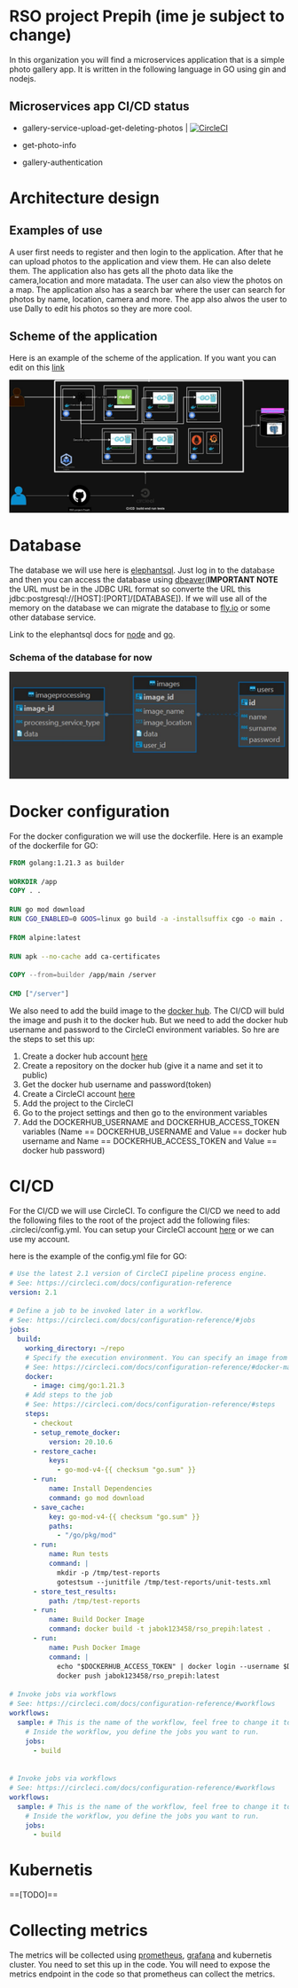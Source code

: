 # RSO project Prepih (ime je subject to change)
In this organization you will find a microservices application that is a simple photo gallery app.
It is written in the following language in GO using gin and nodejs.

## Microservices app CI/CD status 

- gallery-service-upload-get-deleting-photos | [![CircleCI](https://dl.circleci.com/status-badge/img/gh/RSO-project-Prepih/gallery-service-upload-get-deleting-photos/tree/main.svg?style=svg)](https://dl.circleci.com/status-badge/redirect/gh/RSO-project-Prepih/gallery-service-upload-get-deleting-photos/tree/main)

- get-photo-info

- gallery-authentication

# Architecture design

## Examples of use
A user first needs to register and then login to the application. After that he can upload photos to the application and view them. He can also delete them. The application also has gets all the photo data like the camera,location and more matadata. The user can also view the photos on a map. The application also has a search bar where the user can search for photos by name, location, camera and more. The app also alwos the user to use Dally to edit his photos so they are more cool.

## Scheme of the application
Here is an example of the scheme of the application. If you want you can edit on this [link](https://viewer.diagrams.net/?tags=%7B%7D&highlight=0000ff&edit=_blank&layers=1&nav=1#R7V1bd6JI1%2F4t70Wv9c4FLo4eLk0wafsLGDvaaXMzCxERRfEFjMCv%2F%2FbeVRgVc5p0utM9lTXTxqKowz48e1fxFPmknS%2Bzy9hZz6xo4oWfVHmSfdLMT6qqNnUZPrAkZyWK0dBYiR8HE172UHATFB4v5Df6m2DiJQcV0ygK02B9WOhGq5XnpgdlThxH28Nq0yg87HXt%2BF6l4MZ1wmrpbTBJZ6y0qTYeyj97gT8re1bqLXZl6ZSV%2BUySmTOJtntFWueTdh5HUcp%2BW2bnXojSK%2BXC7rt45OpuYLG3Sl9yw1fzIv9%2BvfC%2FzdJka89afzf9taSpfHBpXs7Ym4AA%2BNcoTmeRH62csPNQehZHm9XEw2Zl%2BPZQ5yqK1lCoQOHcS9Oca9PZpBEUzdJlyK8maRwtdvLUoISNArt%2BdHa8KIk2ses9MaXSSpzY99Kn6tV3SgDz9aKll8Y53Bh7oZMG94cDcbgZ%2Bbt6D5KGX7iwXyF43u69E254T8PEiyvKAKNZkwzdNIpBTttZkHo3a4cksAWfOxTsNAjD8yjEqnC3Np16ddfdCXzvyqTRGsuovWm0Skttl2Py4tTLntZDVWz8htLhub9rDb1W5za2ffCfFq81O3Ad%2Bb1k3Wj8CisHicX5d34%2FfRnhl5pRfjWz%2FYtmzr%2B9q3foL%2FWOxi91D73iHp9Ky9r3jm2wDJ2VR0Jz4pSrQj7QHgFOib34xY%2BdSQCCK91hFVEL%2B74z8abOJkwrymjslPEmJ9EU7dBLNLniIoqiNapOYhjv5SRGVeKvEPdjNvuMmB7X%2FeOyaxyKrio5VdaqglPfDV0aFcH932bsxSsvhbylIsKFl7ozLrQ9rEA5BZB1tMPAX0FZihhzFjpjL7yOkiANIix1QXBevFf96qjCOErTaAkVHN7O7o4EYkaw8geEXVK9RH6mQUWpRAL2fS9itOiH%2BRKFpGBJqdOZk6xZ4jUNMnS4M7rQLkvlsgTdykmdT1qbfVUvknv%2Fk3qWgRDU8%2BvPtnqXn%2Bnj22zjFnLgfP4qu2Z0f6VNtEluaFZu3LtL996at7fWeauYLN2g%2B3mWji%2BNorcatbrLmTz5fFb0gub9ZPltPrnsbJzb5v14ebEZ511%2FooaLyaXf6s7drRXoum2OCmtgyXYxUux5V%2BkGZ9HdbbhyPvehzki3bnTDnruZZXa39qCt9cxODnVU5%2Fab1l%2B29Oubbmad61vL7Gyt%2BSizBxa005fh07cG7Y1ltre9gVVAmWYNhgr0k3fNR%2Fo2H%2Blvri%2B72mzW2y6arvbVGF8O%2FcnncHs3AIu8%2FKZPzltzV7OC62A09y47jfMbo5iYZ427ZZiMzWhuFV11pA6VniaX7WxcrZ956t16fLmtd9W75d08bX0JbH00SL5co1w%2Fh8ndYK%2FfywvZOT%2Bbjy8vCtQL3L8FOSyub77YVjHUr%2BYL3c7bJAt7aaV2oOcwt41VdIqrQSe%2Fmltb66adXc19xT6XMzvXDcsc%2Bfa5rljFhdUbjDZ2YWlds1OADArb%2FDJn9%2FkZ3KdezTtZ71zOQW6ZNRiBbN2NPfeNq0FXuZp3QW5tvE%2B2illyNRhteVkOct1Y82%2FQVndDsjSxTZBtLm%2FsQVfumng%2F1DvHPkAX5%2B3CvqExzUA%2FMP6hX35a5%2B1t12z7MAbVxjHkutozZwmMx4Dx5Tb0RzqHMY8KH%2Fob6dBfhu1bAf6vo77Z2M2%2BbxUw54GVQR3tat4vepfb3C46cH%2FHuLoBOc6%2FzK1BH7%2FDmNtQrwv1wFZyGcdq2AGMNcCxdlLWZlsdmx21R%2FdaKdwHcrAyS7VAPz74jgyyBFud%2BzAGkMtgoTH59VWYN8wBZSgXcD%2FMI%2BRytDT7Rt6TI%2Bh0MFJAN8XV3JVBJxnMS4Yxwfxxfgvod0gygLoZzsuWtwXIHvTVL2Cu8tV8aFhoIzmME%2FqDPlRsB2wBfKKTwqcBvgTtdOGeoXoFMkA5eUH3fmfjg2w7%2Bv416l7ayei7XYAdgs13fLDL%2FMEuR9j%2Ftgdz6%2BHYzBmM3wefdEGOgB831KcKffkwFpA99Il9kS92QMb42fZBt0XvnOQG8xpxOYGtmaMU9QK6hX66We9GxrZRT2ibOuoQdIN2AjLUM8ABHz%2BhHx9tHPTjw7gyq3B9bMPiPmGh%2FJkv5dAe2hvIH9qBsdvzEfoIH2MXxjhEncH3joH99kg3aOttkPUQymGuOCe041wHnLGTK%2FKvvg%2B2k%2FW4TOwCZeLmoEf0TRXsA%2FsFDEJ9gp2a6Jtgi4BZoFeou4A5tcGuRmDXsgZjVcH%2Fc5ATtGmlvQH0PUCsG5K%2B0eevEB9v8BOwMpChvC9bpP9ODrLjfozfXZoDzAnqWgrYrcJ0Ab4xAKwhOfgazAPspY9Yo9jmEO2GdIK2DdgJdoP239dxTiBnjWwT%2FARxgOy4aCv4CXXlKxwvYBjYPFzvg%2B0uSMasDabbnrnIoU8NZJqSTgbgYzAGC%2Fq20H7AT%2FhcYQ5tjeZg9qlNaDujvoquzNrs4Ligng%2BYQ7IAf5ZxfjLOr2ciNqGecWwoB%2FD7AMY778AnygNxijArYz7UJ5uxKX74aHNKbwAYM%2B%2BgHmg86Ps2zB9sXCMdkJ8vsE9oZwEYoEO8Ib1nIE%2B0Q%2FhuYVvMjgPEVx8xOwMZUDnYDdqVAdiN5YCLHY4tqC%2Foy1zAPNC%2B%2BhrZo9lGDIbxL4weYY5POI19wXxw%2FDnoh9k8%2BgJgJs0DMNcqFmizKmFoAL4CY%2BmdM8zHvnsmGxuzacJ1A2RS2Oh%2F835KeFu0YRy%2BTLgA%2BuoxG4IxI1YtEIPRnjLAMD7%2FC4xDaIsYK2A%2BPtkM2IKC84E2FdQv4l2X4kQf9OVibFGofgG2ArbVG6AcwObmaFvot2hToFvE5xz1D9hSLAzS%2FaAPdtRROT4x2d%2FQmFL6pNjaRRtUGa5CvMAxoc3PF1uyI7OPOt8yTPJzFoNk0gvHefRlxEG0H7QBLEc8Z%2FFn3lZhXOTffN4Yx2W0P9Abz3mYr8EcFRbDIFZrFscty2d%2BOES8oviD%2BrVIT6Af1j60y9q0z%2Bl37QFHUR%2BA21Tezclf6HeXxRawZbILtGFzATjcVTH%2BEoadY2wfZShvu6C6pGMb8dgkny0g3tHcmA9aW5pTzmRsc9wG21Bt1F8O8Q11QDkHYADqGzEb4hzIDsY89Mn%2F5x0ch8L8cmQgHvL4oKO9gf%2Fm6Ge9263K4yrN0b60KA5BfRn6ltHnbPIVtDnUXVdGrIU6BbNVxAGQ83KblrkI2GxhFxCf5wuF9dvXmDxwXljfx%2FwE8RR9Bsa6wHt18qkc7oWxo59Y6Htgr%2BQPFOO7EPvAduBaD%2FGO2ZxPdml2UVYy%2BoqNsjN9bIP7U6eMgZDzLlBPoK8RyZ7ytwB8slgQfmJsothX%2BCnFysECx7i1oX3KVxCTELcAr8nHWKwDDHUROzTSPeRCiKGoR8w9AcNBFx2DsIUwwU1p3jfMbkkulAvR7%2FmDT1iZS3YJvknXwY7PWfkI4yebA%2BCj5bM8tc90YJIt6hbKKKdYw%2BJn0cW4pNksjgMOdXEcUG%2BIMsxZTLIod0N7pXFirCKsX2BMwNhlUHsgU8jlC44fGtgw5jdKj%2BzIldn9Fo87bYPhUZvFOnOSwLgw%2F0whPy%2B4vH3K0SGvBKxG%2FMsxh6ecco4yJ3xGO9IIV5aQg5sLzBUwF4Frrkb5MOXFDG%2FB99AfVLDNgufECvnZrYWxEXyAzx38lo2%2FCzkstt9XGR5iPoO6hPUE%2BZEPGIafLq4DWI447%2FO1FebOXZ5fMFmgD1F%2BSbbf0XrMzxXWNuUQBfNF9Okus0uTPnOb2aVqsdinU5yh3A3H4xss32nrhGMQf2yyyw5ijMbskTBd52uPEsuwP43FOswvMJdHXTE7Bl0xO77dol0ZhKmkm8mc6RHrYP7rp5Q7zilvBp%2Fvl76WMl%2FDPBlzLtQ%2F5Yk5zzMQt9H%2FFZ6rG%2BT7c4v3jzkV5FKUmyxwzBT%2FoL9dzOlRjjwEPxkSTsMYFIqJhUVjA1tJWW7g4hjZus5sw9iHaIsoOx3mjzliDnEwpbWE2c1YHKb4B9gxwniEuQHLs%2BZdxE%2FMd3RaK7PYzzEM7Qz1S%2FggY85BvoTfc4aRLA8lPCEsR1kBPvE5LQjjQO8Fy2ktjuVtwnLMI3ts%2FprF8DIjf8jZd%2FIZiu9DyocpL8W5ot4Je4fgv5iTUo6Ea3jMOQsaN45n3keZlzkZ5juUJ2FMJHwi%2FMWcrI25OMvRyNZRry6XEa0DNO5zuE7WwPYyxBbA0xT9A3NkN2f5NK25cT6AR2XMBh2ymL2kmJijTeEcWD4JeAj5AqxVuI4x96C8U6dceDCSMUcGeWB81Wi9NuizuE02tcudcx7nNMxn0JZ6LG8G%2F7FobcHssI97BRyrRjprY5ESTgxoTcjWhgHHMIx35tfkinIryvVhrB1jVND90A7lDAq3E8gBZYytIMsO2QTisE3rOVynYh6HeTraKs2fcAbGhFiCaxLARba2sNFvIMcbo%2B4Hvk6%2BCb43Qj0VtC5QSb%2BmVbB2XZXWgwX5EeW2qAeaE60hOxyDAWNAnoD%2FGNsytgbqlHsblCOBPnJaM%2BWEx0xmYANsT4PWBdweCJtSykEo5%2BjmPEZgfCw4LvG1SrvMARX6TrnKqKDcE2Vv7tYSKV9L5G5O8oF8wEU9GJh%2F4TW2ruqQHkc52sgCY4RhUV%2BWwjDah1wC7YvlxxDrZZa7YgxC2bo6y6%2BGlE%2BDTmW2FhuCHHdrMcJWi%2BKGlWOMxNwN1hg%2Bi6UW2g%2F2jXic7XCS8h1aX6skfxh7j%2BGJztZcrsLzM9QN7slRXmLPwznby3AJz8tcD%2FpD2wM90RqX7JxkZKI9Dinu2JCjsX0lma3Vby2O8322dpxTfpBTXorYhRhK6zDKxwrM81EfTLe%2BSmtc8jWUEVsTM%2Bwv9wIwZ12wnGO%2BYHGM5T4aYRPldLhGwPyqz3IZ6JP2wMi%2BfJ5nox%2F3GQ5RztTBNmCdV663fTaG%2BTBj64IRzZ8w%2Bvs6hTKdsB33NbhOxrTOpT02DerRepzVwXhzN79CLEQsR7zHOIcYcU6xluVZtK9Ba42c2rnsZKTToF1%2Bsv05lpNzXOyTPlkuwvbFMP4wzOiz3AHyb9ofKrAPxNoO2F5f5muUgvACbI0wHWNMseD7drjPxbAHsCBn9knrO4wHBlvnluMY6ba2ZmtQsuWzuYVYNXd5DFrA%2FSPsE3N9HE9GebDp8r0eXBN2FZChiuNg46PYudsv7A2%2BzkhGfA1On5Sb8f1B3DPh2A%2F%2BifasMd%2Fs5uzTxT0xXIsWDGsgNpDdlTIEeQTMNryFDHhH63zENx33QiHnUwgncU%2BAcAD8iWTepX3gEdvP1Zn%2B8JNyx%2BxhPwvjUalf33j4ZPXYPopP%2B1C010l2OiK5wJq7YDZIewmYb7K1BNg%2B6BX37RSSc9EF3MR17xDz55xyeMRmFgNkbwlYj3uELP6iv%2BroVzZbHwJ%2BYPxHv19gzmcQPgc87uIak%2FIYK2O5OM0N%2FRLW1YjhLq4NmT2x%2FZOM9ixMFt9hPhraClsjdR%2FkzfBU5evVjO2Jy2wtDT4EfcO6pJsymxnRfgPFUsRx0iPm6agr9H%2BMW53S5mS%2B3yWPS59nbfhsnwjlOszId5hPy7TPR9epj8IxMWYirm35XuqQ9il3cRW%2Fz7ss%2Fxl0M74mwLGzsc7L%2FHO3J6YwfXaZ%2Fa3WgLNDwo8u6RrWFir3%2B7xdfnK%2F5%2Bvrcv%2Ba%2BqK9DbBRV2Uxkt1Da2XaV%2BvIuHZkMgebKTDnRp9E%2FMa9HNwDxzYJsyAOYs6Beh%2BqtO%2FJ9oGZLCm3ZM8aIG6pLI5hblfirsv2iDCXoucduI4F26c8y2V7CLiXT3vFrk%2F74Lgmphzxoj6m%2BOLyfR7c1yc5cD9ZlL7u7%2B3JbNm6luas2fnus8RJPgZsE%2FGZ55qkO7Jt3MPbInb1LjFXwzV4X2N5I9g0YEWP5dOpTfbe5fLCdbmsUYyZf0lIfzcy0xXfGyRdLPGevsJsju23YZzBfI3lBmSPqMv6mPYwXfac55zFZFxfQ66FfoK%2BjNip9WhNTjGk3Dcr9xNJ99i2xdaIkBNiLtTR2P4ItQ2f3yLy6dttwXNv38Z5k177mx5b96sYu3Cd3mPPgdi%2BEl13Gc4MKCbr9GyF1q99jCWKXe654HMvE3CnnCfl2N8S0Bv3O8QosN9bn9YYDDsXGdd1toedW77npzJ%2FiYLuZ1t2l60Ynw%2BOl63N3U3Xd7Wv%2BVhNw6vvk%2FXd56%2FR9Q0%2BzxkGVwV%2Fxlds713tbnXt42Ne%2FO8NT%2B6NJ5%2FcK0rNOHh2r%2BjNysN7Xa0%2Bu9ffjRj0cUgPrxSdeoIw0jxFqlKb7yW7ExSdY9mVFIED1kOFL7BHg1hHwSqlkRpnnwzzFJFhn7ag7nELgqUP8wiDMc4mcR0kGJiRu%2FDiGvIM3qIb5WnlNI9006rqRqvXjFZVO9q7GXb9hHLqRGiaBPfwq5%2BSRFjRuCy4iEG4Umc1gVvb63UYuA4SS5KyIoxlfHwzlB00%2BQiBsTSFZzkvz1JbiBRz5rgLnzheB3RH%2FDnJQDlNUoHvszRFJnEb5a1euJOVUgvcaDUNVhOwHBd6hPkhbUW9wPIEP6MV%2FSohY0y6j0IJtWUo%2BG8Y%2BZEUe46bSuB6tfXKfzezaxzbnaLXWq2K6dVbNdWomt5e8Q%2B3vhIJPgCsPs0lU1sfjUymaoJNJthkgk0m2GSCTSbYZIJNJthkgk0m2GSCTSbYZIJNJthkgk0m2GSCTSbYZIJNJthkgk0m2GSCTSbYZIJNJthkgk0m2GSCTSbYZH8Wm4yxBl5BJzNOEG9atVO8m%2FciRakvIEW9mPmg%2FlTpvZhR9m6kJfUFbLw%2FhFGmPs1L%2BYCMMq1KTCkZYA4UIxdDmjjxIvaciRdLwSoMVp7k7hgf9f9tIk4b2%2F322F1j%2F5n7HgyiLBxHmZQERbDyicslj6MYG4Ridsd4xxcrx4S1Yn%2F8X6TygEhk5DPSZ%2FMvdguahTR1lkGYs9qSs16HnpTkSeotWeUzGO%2FCctwbKruAO1g5DMxZIueGD%2B%2FG8yMwH3nYPb5yur4dpREU3zjEvTtxw2cvvPeQtMO%2BtuPACdmvCdwjJV4cTE83jbw%2BHAoj46hyZxnNg5eNan8Wj9xHkgN3SCXuZm1SF8AcuyQ9pe429anJTXkse4%2FX36t978T%2FPahCXVcLpj5NVyrf60bTe%2BnN1B80Ud79FzeQ58fxmm5P9KLK%2FwmW6yhOnVXFBWaxNz3wgEMiox%2Bks82Y8xe%2F3vSkdRzNASSl69hbBzOs4YShF%2BeSs0lnAFac6nnQhxs6SXLQyfEgq96cbuJxJE1jZ3nooNBtBHMEyAWv2q9UaWE9d7Ij19cO7sYK9MUBa4gPIOKAmToldzwBFuTZCSE%2BKk9R19mReB%2Fhxz4qs6fYsWwYlWLnz6HMys9SZsNo5UvsJYzS1htLZTkjza6iiTdP3k6YfSaq1o%2FDqlFTqq8mbZ6IqmXZj4%2Bqp%2FLFV1pv%2FRHrvQjiBFu4Sb31o%2Bb4h78V9U2vQGUpzxvegMpvvcYUdC%2Fzbh6SjlutWl1u1ltG3VCVhtY6sjX2RlfexoO5VZrV6o1aw6i0rLR2P%2FX6YctMAJWWyZB3032Dbbd%2BFxb4kUJOpds%2FmQZenngSNHBBAxc0cEEDFzRwQQMXNHBBAxc0cEEDFzRwQQMXNHBBAxc0cEEDFzRwQQMXNHBBAxc0cEEDFzRwQQMXNHBBAxc0cEEDFzRwQQP%2FU2jgjEfwW9HA9epfd%2F5VNPDXSu%2FX08DLN8D%2BC2jg%2BtN%2FJvgD0sDrVRr4cB1GE08yvdBzUmk9Q%2BryufqpfeLPNR%2BRPP4pb%2FHhrzOfZri8gjxyyGXcbre1VZAlUbih955yMuMGZuhMkK%2BoyugfF3ID%2FrmMwH19qSHLmdYyiLlYjpjI59XRHpFfZPniQmm%2FpwEB7DVbez%2FNQ6A84eqqUWudeFtoQ6nJjXcyKUOpGMpPoCH%2BQDqh8kI%2BYf19%2BISSoss11Wg0VU4jlPUDNUtKw6g1jrh%2FL2UV6kZN3jehI4ahXq81VEMufxTtZRTDdhw7%2BV41js5PTvGw38aR2bEWfyh%2F0TgVh17JzW0%2Bws298dyI3rKcvJKcS1B5aMmVQHYMistgMmFO48HQnHFY5hnVoPgoEsFwV4Ce%2FOZPuzTh%2BfeaP41Qck1RjCNzZV%2F%2FqVeUVaLpNPHehdhatYvLKPLpUM0%2BSRNcQVNQzJ2VH0CeJ1ibH461aeX0NHQ%2BNGCFnMMKD59K64esTUtjO%2B19qAOrRVg52YWvH7E2aQXcIzbBAp9KIeNMsweuTsynQXtLT%2FqKBe54FvZ8mOPu0I6JWWSMIXlzJnvfz8Lrmy%2Fy3feZfIV8gbwLcim5lFcrW7Y%2Bp0vnNkt6gT27u7WDu2WnMb3Z52pe7Lia9nxk3F2O1COuZr7jahZ9mNm3pW3u%2BJrNK82WvdssfJob1w66lyCdhSyzZ%2BywJu5s%2BXNbWKN%2Bp70VfE4n057%2BcsvrdenZGEgR17W41yPT8xBa91%2Fc0nMz0y1w34w4jOf0XF23B3bC9geRh4Z7wSDZcIR7MzBa1jaug9nzZHyuj%2Bts%2FH2Uf5tbuOcg4xoc94Z77LkR1L9TLbYnLQ%2FYc98t8Xto%2Fxj6Iy4TPR%2FL6Brfl%2BsRTwWfXSC3qkPcCyuQGYdl%2FrXeDZp7Grv%2BfDYDW%2FNHajZzNavVRQ3CCvrOlIMB7Uq1cQcLd8Lk3uAOd5mQfcB2bGkXgFg%2BGrGfClulHRfzS8IYTC7uHigWMleI4cbYYWh%2FbKdwoVqcJWOZX25xFxWuFc8zH7uldvEJImP3mchEvbNoR3KAu6i4k7fQet%2BRsYe7lRNkruLTVoPtvg01vjumcKaVQU9U6Ik4MTUUy%2Fymst2tEe5E024SMi2I%2FTH4cihJtEv1rtDfupvw9FEA7fAkgK5XU%2BR6%2FXSGXH88Qr0tPT518PYjHqMwjoX3y09RGNXTVeIUxUeOx%2BIUhThFIU5RiFMU4hSFOEUhTlGIUxTiFIU4RSFOUYhTFOIUhThFIU5RiFMU4hSFOEUhTlGIUxTiFIU4RSFOUYhTFOIUhThFIU5RiFMU4hTF8zy8R8inH%2FgUhfGC98H%2FpFMUr5Xerz9FYdSfF94fcoqC2cnvdIqiUT0fdNkZSNd4duIEMUUcm%2FjBxyaesZhj0rtxSKj%2FIOcmGr8rMewDvF%2B3IZhhghkmmGGCGSaYYYIZJphhghkmmGGCGSaYYYIZJphhghkmmGGCGSaYYYIZJphhghkmmGGCGSaYYYIZJphhghkmmGGCGSaYYYIZ9ocxwxq%2FHzOs8XGYYa%2BV3q9nhjX%2BPcywxu%2FHDGtUmWFeyphhkolMDMEOe2922DNW85uww1oVS%2FkJb9UFwcb5d34%2FfRnhF%2FAz%2FtXM9i%2Ba%2BTNktH%2FwNl4%2BbXq%2F7RP1yhdZP%2FvWXuaRb31r72vfeGsoh5w5jfN5H3tPb13Rn6r%2FPm%2FIbVZf8S1sbK%2BeUn%2BpjT3yktz3tTHFOOJl1uUnbcxQ31ZfkX%2BGTf7IP73wnqzYRuujvS6xqVZEJ0ixghQrSLGCFCtIsYIUK0ixghQrSLGCFCtIsYIUK0ixghQrSLGCFCtIsYIUK0ixghQrSLGCFCtIsYIUK0ixghQrSLGCFCtIsYIU%2B1uTYptP%2F9nij0iKbf7I94G9jRT7Wun9elJss%2FpCsIrw%2FhBSbPNpxvIHJMU2q3TvziQoWbGbJFj5Uvu6W7V2QY39wdTYZ2zn96DGNusVS%2FkZtMUsSL8%2FEBXh22jvygNnEb%2BUlMUPQnV8KzGxyjysK7W6ehRBAXka6mFLjGHJb36Cadg0NEAkefejHJmdXJMhQO9%2BWoe9MHpmpZe30ikVtfXkoF9Lv2w03lYfxHDkOu9Av1SazR%2BYhbwn%2F7Ipf7i3kirNVkV4goEpGJiCgSkYmIKBKRiYgoEpGJiCgSkYmIKBKRiYgoEpGJiCgSkYmIKBKRiYgoEpGJiCgSkYmIKBKRiYgoEpGJiCgSkYmIKBKRiYvzUDkzMJfisKplJyCD4AB%2FPV8jtBwmzsyIA%2Fh4WptF7w9q4%2FhIbJbeV34mGq8kveu%2FvRSZeMXVnbBotg6U0CpxbFqGT8vsbv8LsbLZfRCgmY6WyzROVr%2BD841MV1jMKceZvk7ySapltQ899h5EdkD%2BqFosryOpOeqsWZmz%2FPck44tgG4qFYtB4p19d2M5wXvHf4w2Ch%2FNGhU5eqbgf9UaOSm8ntBY5W69y%2BBRix1FCSox87UWTn7cNgkNDy%2B8GYEfN5AGq19GvpRoqjX9sjAslK%2BOnfPfOparfwT8fvmUzdqx%2BThH2ZBreoJlE7orWcOOOj%2Fwtcg5THt36zXLy4OPVnVH7cuuOWipat0y4tU9MxhH0M7BFNDhuCz%2F1MVv9I6IXworbX0PcUZ75WFvuQN%2BaUvIw01SaMYFbGdBal3s3bopcDb2Fkfgu0%2Ft%2FfW01TmcnilfR%2FLyagK2Dh5ugpvfC%2FzfsnptI%2BOj3heZx0lqR974JPpBvQeOCE%2FtbNdSy54GGry8AiPgqKTMXm8nTmpFCTSNWvjpn%2F1Zih8xjTqek3e%2F9EOLKWh11qNvav1iqE00VerptJ4tziqaBWz%2BMDvFGdjffJYDS969mXhkHSyms%2B%2BLVxV1NM6f%2FGpnDeqqLpIN737R73ZcVP0yufQcRqE4V4IUsaO4qm7vP%2FgGFu9097Fs8cPGUzp58cEMeMwhLUa1YyzdQpR3%2B2oiFr%2BfYB%2FoZ%2BoL%2FaTR7LEn%2BUn6omQV6e4BDmzjJmDNHHiRew5Ey%2BWglUYrDyIIaUF1%2F%2B3iVIS3sNve%2FouC8dRJiVBEWAggTglj%2Bk0qATF7A7eIF4KVjMvDnhL413cZBfvnfi%2F0v6Axr5EES2OQimNnVXC1AXl5GXSLAKf%2BqSeP34v1gL3h6gthUECoS%2F1lhKPzux2qPjXX2w8kyBZh3geDQczDT0%2BfFqQ0p0sDsu7lSn8vgxWEvdBvKThohfLSZKlJz5MDgAAhh9NcgkrfKbrEq50Nks2D6Wmq02jocC%2FdT4sLs7YgVrJfmPswlcqP2ikvs74vWtnMsHDyUy1%2BzeXcmX3SbxitzQB8NJVAo5K7TUr7Y1DWGg%2F39wZVTsaE6KktK2IZuwkHpMPuyYl3jIYRyEfQ12W9%2B%2BfOssg5KqSnPU69KQkT0BHrPYZTGNhOe4NlV1EmBJhORits0Tc56Z74%2FmRB%2BXD7vGV0%2FXtCABJlW8cXICeuuGzF957mPGxr21Mz9ivCdwDc4qD6emm2zgJKGcBRJU7y2gevGxU%2B7N45L4HySUErSg3RV9zEyex840XvBJ603TvysRzo9jhXlSa0SpaYZ%2F%2FCZZrwHFnxW%2BQHkeUYwDYAxU3dJLkAFRAHJ9ZI5TTZsx3D24i%2FLoPvC1UgUGsSiQvq6QxoN7%2BDbPYmx7UOEyu%2FSCdbcY8mf5605PWcTSHjFy6jr11MKv27UDkykHZieTdH3f%2BqXF2rATXSUFRCOzHymlXNAqTZdM%2F303tlCkcFjGke0HzXKR%2Fx54PN%2FztxrSR8mz7tNp5QfMnZfdc44kbe97qbzLP57uYbsLqSBqHMct%2FdCwhq4E7R6zWsyvBZ0%2B3%2FtOl4n6eWF0Fnl4oVpaF7mSl1wLQ6jQA4I65CdMBVfUCy3EduAw2gNswACmJXIAlCdMLPMLNDV%2FCA%2FC4Gnx7tqrLR%2BlqXanuAKjNE%2Fmq%2Bl5PRlXlFXsqH3b9P9FivRXk88KH9GRac8NoM5nG4M21lYerfjeI3dBzAwl3OqUkhZF5E2k6lupGwwPxTieOUtfrTsOrG6ort9zWdDwdq2N56o2NSUOR5WZrPNYnTa%2FpNozWRGs4TU2tt3S%2BTbC%2FF69%2F%2Bsen5Z%2B2nkbryHpO7R%2Fpp1Y7%2Bvutdpq%2FdrVT05u7AnptR02W1WfWPPTtGsItyADz1R%2B%2FEHrpnxd760s83qi7U09G6rsX1Jxc0xynSi2eKh2Hl7KhcVlwDjnYxbm5i02rcbLmefwmwGRW9lb4b7xZUXqV4Bs9dgFpfNwulLExPhKnMIwf2kzl%2BdkxBC2DyYSZpwcTdMZhuW1%2F4lkcWGTC3f3T8U4IJYCH2ya86EdgwNGevSI3q7v05QtIDkDgH2AAfI0jVOvu2mXsrGdWNPGwxv8D)

![app schema](images/sdadasd.jpg)


# Database 
The database we will use here is [elephantsql](https://www.elephantsql.com/). Just log in to the database and then you can access the database using [dbeaver](https://dbeaver.io/about/)(**IMPORTANT NOTE** the URL must be in the JDBC URL format so converte the URL this jdbc:postgresql://[HOST]:[PORT]/[DATABASE]). If we will use all of the memory on the database we can migrate the database to [fly.io](https://fly.io/) or some other database service. 

Link to the elephantsql docs for [node](https://www.elephantsql.com/docs/nodejs.html) and [go](https://www.elephantsql.com/docs/go.html). 

### Schema of the database for now 

![db schema](images/Screenshot_173.jpg)

# Docker configuration
For the docker configuration we will use the dockerfile. Here is an example of the dockerfile for GO:
```dockerfile
FROM golang:1.21.3 as builder

WORKDIR /app
COPY . .

RUN go mod download
RUN CGO_ENABLED=0 GOOS=linux go build -a -installsuffix cgo -o main .

FROM alpine:latest

RUN apk --no-cache add ca-certificates

COPY --from=builder /app/main /server

CMD ["/server"]
```
We also need to add the build image to the [docker hub](https://hub.docker.com/). The CI/CD will buld the image and push it to the docker hub. But we need to add the docker hub username and password to the CircleCI environment variables. 
So hre are the steps to set this up:
1. Create a docker hub account [here](https://hub.docker.com/)
2. Create a repository on the docker hub (give it a name and set it to public)
4. Get the docker hub username and password(token)
4. Create a CircleCI account [here](https://circleci.com/signup/)
4. Add the project to the CircleCI
5. Go to the project settings and then go to the environment variables
6. Add the DOCKERHUB_USERNAME and DOCKERHUB_ACCESS_TOKEN variables (Name == DOCKERHUB_USERNAME and Value == docker hub username and Name == DOCKERHUB_ACCESS_TOKEN and Value == docker hub password)


# CI/CD 
For the CI/CD we will use CircleCI. To configure the CI/CD we need to add the following files to the root of the project add the following files: .circleci/config.yml. You can setup your CircleCI account [here](https://circleci.com/signup/) or we can use my account.

here is the example of the config.yml file for GO:
```yaml
# Use the latest 2.1 version of CircleCI pipeline process engine.
# See: https://circleci.com/docs/configuration-reference
version: 2.1

# Define a job to be invoked later in a workflow.
# See: https://circleci.com/docs/configuration-reference/#jobs
jobs:
  build:
    working_directory: ~/repo
    # Specify the execution environment. You can specify an image from Dockerhub or use one of our Convenience Images from CircleCI's Developer Hub.
    # See: https://circleci.com/docs/configuration-reference/#docker-machine-macos-windows-executor
    docker:
      - image: cimg/go:1.21.3
    # Add steps to the job
    # See: https://circleci.com/docs/configuration-reference/#steps
    steps:
      - checkout
      - setup_remote_docker:
          version: 20.10.6
      - restore_cache:
          keys:
            - go-mod-v4-{{ checksum "go.sum" }}
      - run:
          name: Install Dependencies
          command: go mod download
      - save_cache:
          key: go-mod-v4-{{ checksum "go.sum" }}
          paths:
            - "/go/pkg/mod"
      - run:
          name: Run tests
          command: |
            mkdir -p /tmp/test-reports
            gotestsum --junitfile /tmp/test-reports/unit-tests.xml
      - store_test_results:
          path: /tmp/test-reports
      - run:
          name: Build Docker Image
          command: docker build -t jabok123458/rso_prepih:latest .
      - run:
          name: Push Docker Image
          command: |
            echo "$DOCKERHUB_ACCESS_TOKEN" | docker login --username $DOCKERHUB_USERNAME --password-stdin
            docker push jabok123458/rso_prepih:latest

# Invoke jobs via workflows
# See: https://circleci.com/docs/configuration-reference/#workflows
workflows:
  sample: # This is the name of the workflow, feel free to change it to better match your workflow.
    # Inside the workflow, you define the jobs you want to run.
    jobs:
      - build


# Invoke jobs via workflows
# See: https://circleci.com/docs/configuration-reference/#workflows
workflows:
  sample: # This is the name of the workflow, feel free to change it to better match your workflow.
    # Inside the workflow, you define the jobs you want to run.
    jobs:
      - build
```

# Kubernetis 
==[TODO]==

# Collecting metrics
The metrics will be collected using [prometheus](https://prometheus.io/), [grafana](https://grafana.com/) and kubernetis cluster.  You need to set this up in the code. You will need to expose the metrics endpoint in the code so that prometheus can collect the metrics. 

